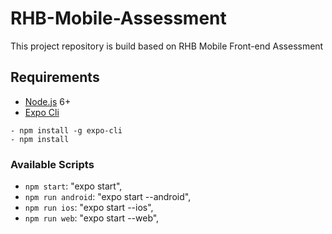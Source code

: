 # RHB-Mobile-Assessment

This project repository is build based on RHB Mobile Front-end Assessment

## Requirements

- [Node.js](https://nodejs.org/en/) 6+
- [Expo Cli](https://docs.expo.io/workflow/expo-cli/)


```shell
- npm install -g expo-cli
- npm install
```

### Available Scripts
- `npm start`: "expo start",
- `npm run android`: "expo start --android",
- `npm run ios`: "expo start --ios",
- `npm run web`: "expo start --web",
